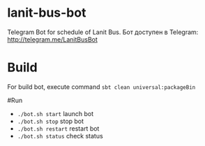 # lanit-bus-bot
Telegram Bot for schedule of Lanit Bus.
Бот доступен в Telegram: http://telegram.me/LanitBusBot
 
# Build
For build bot, execute command `sbt clean universal:packageBin`

#Run
- `./bot.sh start` launch bot
- `./bot.sh stop` stop bot
- `./bot.sh restart` restart bot
- `./bot.sh status` check status
